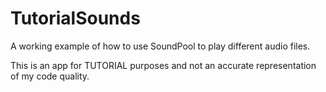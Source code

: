 # TutorialSounds
A working example of how to use SoundPool to play different audio files.

This is an app for TUTORIAL purposes and not an accurate representation of my code quality.
